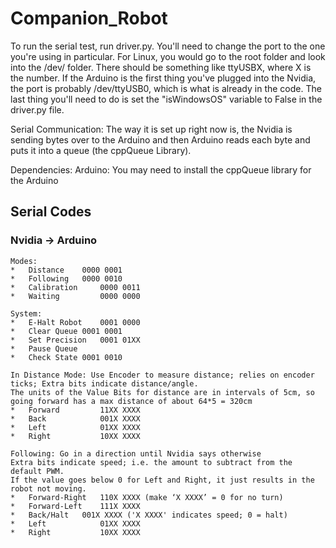 # Companion_Robot
To run the serial test, run driver.py.
You'll need to change the port to the one you're using in particular.
For Linux, you would go to the root folder and look into the /dev/ folder. There should be something like ttyUSBX, where X is the number. If the Arduino is the first thing you've plugged into the Nvidia, the port is probably /dev/ttyUSB0, which is what is already in the code. The last thing you'll need to do is set the "isWindowsOS" variable to False in the driver.py file.

Serial Communication:
The way it is set up right now is, the Nvidia is sending bytes over to the Arduino and then Arduino reads each byte and puts it into a queue (the cppQueue Library).

Dependencies:
Arduino:
You may need to install the cppQueue library for the Arduino

## Serial Codes
### Nvidia -> Arduino

	Modes:
	*	Distance	0000 0001
	*	Following	0000 0010
	*	Calibration 	0000 0011
	*	Waiting	    	0000 0000
	
	System:
	*	E-Halt Robot	0001 0000
	*	Clear Queue	0001 0001
	*	Set Precision	0001 01XX
	*	Pause Queue	
	*	Check State	0001 0010

	In Distance Mode: Use Encoder to measure distance; relies on encoder ticks; Extra bits indicate distance/angle.
	The units of the Value Bits for distance are in intervals of 5cm, so going forward has a max distance of about 64*5 = 320cm
	*	Forward         11XX XXXX
	*	Back            001X XXXX
	*	Left            01XX XXXX
	*	Right           10XX XXXX

	Following: Go in a direction until Nvidia says otherwise
	Extra bits indicate speed; i.e. the amount to subtract from the default PWM.
	If the value goes below 0 for Left and Right, it just results in the robot not moving.
	*	Forward-Right	110X XXXX (make ‘X XXXX’ = 0 for no turn)
	*	Forward-Left    111X XXXX
	*	Back/Halt	001X XXXX ('X XXXX' indicates speed; 0 = halt)
	*	Left	        01XX XXXX
	*	Right	        10XX XXXX
